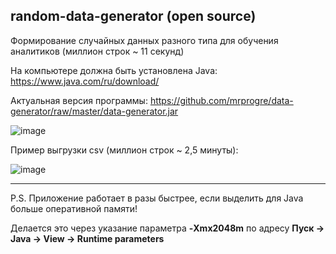random-data-generator (open source)
----

Формирование случайных данных разного типа для обучения аналитиков (миллион строк ~ 11 секунд)

На компьютере должна быть установлена Java: 
https://www.java.com/ru/download/

Актуальная версия программы: 
https://github.com/mrprogre/data-generator/raw/master/data-generator.jar

![image](https://user-images.githubusercontent.com/45883640/187201285-aa876bd4-d6bc-4534-b272-c86e9ae69add.png)


Пример выгрузки csv (миллион строк ~ 2,5 минуты):

![image](https://user-images.githubusercontent.com/45883640/187202475-5058164b-59e0-42b8-baa7-29cf76af68c2.png)

----

P.S. Приложение работает в разы быстрее, если выделить для Java больше оперативной памяти!

Делается это через указание параметра **-Xmx2048m** по адресу **Пуск -> Java -> View -> Runtime parameters**
